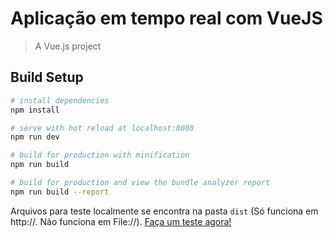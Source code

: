 # Aplicação em tempo real com VueJS

> A Vue.js project

## Build Setup

``` bash
# install dependencies
npm install

# serve with hot reload at localhost:8080
npm run dev

# build for production with minification
npm run build

# build for production and view the bundle analyzer report
npm run build --report
```

Arquivos para teste localmente se encontra na pasta <code>dist</code> (Só funciona em http://. Não funciona em File://).
<a href="http://iorder.com.br/VueJsRealTime/" target="_BLANK">Faça um teste agora!</a>
